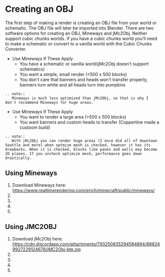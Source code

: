 <!---
title: Creating OBJ File
path: /buildtheearth/rendering/mineways
version: 1.0.0
authors:
    - @VapoR
--->

# Creating an OBJ

The first step of making a render is creating an OBJ file from your world or schematic. The OBJ file will later be imported into Blender. There are two software options for creating an OBJ, Mineways and jMc2Obj. Neither support cubic chunks worlds. If you have a cubic chunks world you'll need to make a schematic or convert to a vanilla world with the Cubic Chunks Converter.
- Use Mineways If These Apply
  * You have a schematic or vanilla world(jMc2Obj doesn't support schematics)
  * You want a simple, small render (<500 x 500 blocks)
  * You don't care that banners and heads won't transfer properly, banners turn white and all heads turn into pumpkins
```eval_rst
.. note::
   Mineways is much less optimized than jMc2Obj, so that is why I don't recommend Mineways for huge areas.
```
- Use Mineways If These Apply
  * You want to render a large area (>500 x 500 blocks)
  * You want banners and custom heads to transfer (Coppertine made a custoom build)
```eval_rst
.. note::
   With jMc2Obj you can render huge areas (I once did all of downtown Seattle and more) when optmize mesh is checked, however it has its drawbacks. When it is checked, blocks like panes and walls may become 2D planes. If you uncheck optimize mesh, performance goes down drastically.
```
## Using Mineways

1. Download Mineways here: https://www.realtimerendering.com/erich/minecraft/public/mineways/ 
2. 
3. 
4. 
5. 

## Using JMC2OBJ

1. Download jMc2Obj here: https://cdn.discordapp.com/attachments/793250835294584864/888249927229124678/jMC2Obj-bte.zip
2. 
3. 
4. 
5. 